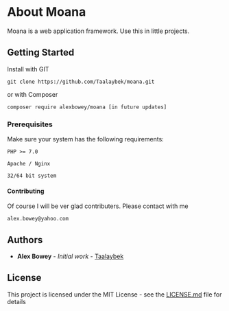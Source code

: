 # About Moana

Moana is a web application framework. Use this in little projects. 

## Getting Started

Install with GIT

```
git clone https://github.com/Taalaybek/moana.git
```

or with Composer

```
composer require alexbowey/moana [in future updates]
```

### Prerequisites

Make sure your system has the following requirements:

```
PHP >= 7.0

Apache / Nginx

32/64 bit system
```

#### Contributing

Of course I will be ver glad contributers. Please contact with me

```
alex.bowey@yahoo.com
```

## Authors

* **Alex Bowey** - *Initial work* - [Taalaybek](https://github.com/PurpleBooth)

## License

This project is licensed under the MIT License - see the [LICENSE.md](LICENSE.md) file for details